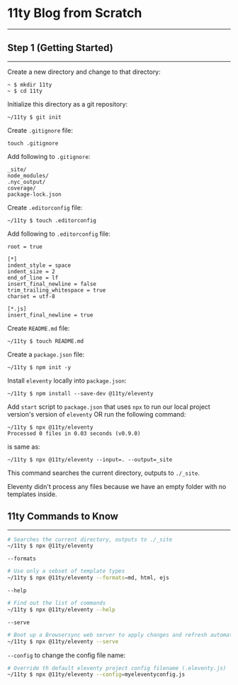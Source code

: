 # 11ty Blog from Scratch

---

## Step 1 (Getting Started)

---

Create a new directory and change to that directory:

```
~ $ mkdir 11ty
~ $ cd 11ty
```

Initialize this directory as a git repository:

```
~/11ty $ git init
```

Create `.gitignore` file:

```
touch .gitignore
```

Add following to `.gitignore`:

```
_site/
node_modules/
.nyc_output/
coverage/
package-lock.json
```

Create `.editorconfig` file:

```
~/11ty $ touch .editorconfig
```

Add following to `.editorconfig` file:

```
root = true

[*]
indent_style = space
indent_size = 2
end_of_line = lf
insert_final_newline = false
trim_trailing_whitespace = true
charset = utf-8

[*.js]
insert_final_newline = true
```

Create `README.md` file:

```
~/11ty $ touch README.md
```

Create a `package.json` file:

```
~/11ty $ npm init -y
```

Install `eleventy` locally into `package.json`:

```
~/11ty $ npm install --save-dev @11ty/eleventy
```

Add `start` script to `package.json` that uses `npx` to run our local project version's version of `eleventy` OR run the following command:

```
~/11ty $ npx @11ty/eleventy
Processed 0 files in 0.03 seconds (v0.9.0)
```

is same as:

```
~/11ty $ npx @11ty/eleventy --input=. --output=_site
```

This command searches the current directory, outputs to `./_site`.

Eleventy didn't process any files because we have an empty folder with no templates inside.

## 11ty Commands to Know

---

```bash
# Searches the current directory, outputs to ./_site
~/11ty $ npx @11ty/eleventy
```

`--formats`

```bash
# Use only a sebset of template types
~/11ty $ npx @11ty/eleventy --formats=md, html, ejs
```

`--help`

```bash
# Find out the list of commands
~/11ty $ npx @11ty/eleventy --help
```

`--serve`

```bash
# Boot up a Browsersync web server to apply changes and refresh automatically. This will also --watch for you
~/11ty $ npx @11ty/eleventy --serve
```

`--config` to change the config file name:

```bash
# Override th default eleventy project config filename (.eleventy.js)
~/11ty $ npx @11ty/eleventy --config=myeleventyconfig.js
```
